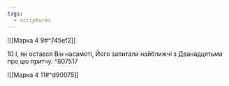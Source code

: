 ```yaml
---
tags:
  - scriptures
---
```


![[Марка 4 9#^745ef2]]

10 І, як остався Він насамоті, Його запитали найближчі з Дванадцятьма про цю притчу. ^807517

![[Марка 4 11#^d90075]]